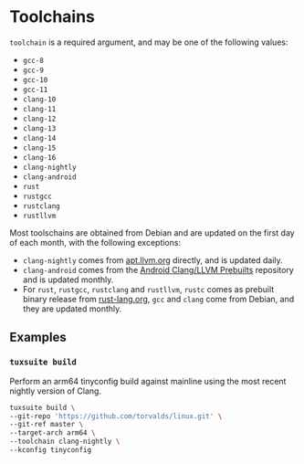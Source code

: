# Toolchains

`toolchain` is a required argument, and may be one of the following values:

- `gcc-8`
- `gcc-9`
- `gcc-10`
- `gcc-11`
- `clang-10`
- `clang-11`
- `clang-12`
- `clang-13`
- `clang-14`
- `clang-15`
- `clang-16`
- `clang-nightly`
- `clang-android`
- `rust`
- `rustgcc`
- `rustclang`
- `rustllvm`

Most toolschains are obtained from Debian and are updated on the first day of
each month, with the following exceptions:

- `clang-nightly` comes from [apt.llvm.org](https://apt.llvm.org/) directly,
  and is updated daily.
- `clang-android` comes from the [Android Clang/LLVM
  Prebuilts](https://android.googlesource.com/platform/prebuilts/clang/host/linux-x86/)
  repository and is updated monthly.
- For `rust`, `rustgcc`, `rustclang` and `rustllvm`, `rustc` comes as prebuilt
  binary release from [rust-lang.org](https://rust-lang.org/), `gcc` and
  `clang` come from Debian, and they are updated monthly.

## Examples

### `tuxsuite build`

Perform an arm64 tinyconfig build against mainline using the most recent
nightly version of Clang.

```sh
tuxsuite build \
--git-repo 'https://github.com/torvalds/linux.git' \
--git-ref master \
--target-arch arm64 \
--toolchain clang-nightly \
--kconfig tinyconfig
```
